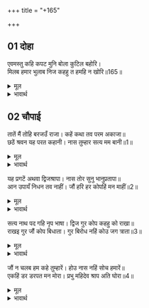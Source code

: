 +++
title = "+165"

+++


## 01 दोहा
एवमस्तु कहि कपट मुनि बोला कुटिल बहोरि।  
मिलब हमार भुलाब निज कहहु त हमहि न खोरि॥165॥  

<details><summary>मूल</summary>

एवमस्तु कहि कपट मुनि बोला कुटिल बहोरि।  
मिलब हमार भुलाब निज कहहु त हमहि न खोरि॥165॥  
</details>

<details><summary>भावार्थ</summary>

'एवमस्तु' (ऐसा ही हो) कहकर वह कुटिल कपटी मुनि फिर बोला- (किन्तु) तुम मेरे मिलने तथा अपने राह भूल जाने की बात किसी से (कहना नहीं, यदि) कह दोगे, तो हमारा दोष नहीं॥165॥  
</details>





## 02 चौपाई
तातें मैं तोहि बरजउँ राजा। कहें कथा तव परम अकाजा॥  
छठें श्रवन यह परत कहानी। नास तुम्हार सत्य मम बानी॥1॥  

<details><summary>मूल</summary>

तातें मैं तोहि बरजउँ राजा। कहें कथा तव परम अकाजा॥  
छठें श्रवन यह परत कहानी। नास तुम्हार सत्य मम बानी॥1॥  
</details>

<details><summary>भावार्थ</summary>

हे राजन्‌! मैं तुमको इसलिए मना करता हूँ कि इस प्रसङ्ग को कहने से तुम्हारी बडी हानि होगी। छठे कान में यह बात पडते ही तुम्हारा नाश हो जाएगा, मेरा यह वचन सत्य जानना॥1॥  
</details>

यह प्रगटें अथवा द्विजश्रापा। नास तोर सुनु भानुप्रतापा॥  
आन उपायँ निधन तव नाहीं। जौं हरि हर कोपहिं मन माहीं॥2॥  

<details><summary>मूल</summary>

यह प्रगटें अथवा द्विजश्रापा। नास तोर सुनु भानुप्रतापा॥  
आन उपायँ निधन तव नाहीं। जौं हरि हर कोपहिं मन माहीं॥2॥  
</details>

<details><summary>भावार्थ</summary>

हे प्रतापभानु! सुनो, इस बात के प्रकट करने से अथवा ब्राह्मणों के शाप से तुम्हारा नाश होगा और किसी उपाय से, चाहे ब्रह्मा और शङ्कर भी मन में क्रोध करें, तुम्हारी मृत्यु नहीं होगी॥2॥  
</details>

सत्य नाथ पद गहि नृप भाषा। द्विज गुर कोप कहहु को राखा॥  
राखइ गुर जौं कोप बिधाता। गुर बिरोध नहिं कोउ जग त्राता॥3॥  

<details><summary>मूल</summary>

सत्य नाथ पद गहि नृप भाषा। द्विज गुर कोप कहहु को राखा॥  
राखइ गुर जौं कोप बिधाता। गुर बिरोध नहिं कोउ जग त्राता॥3॥  
</details>

<details><summary>भावार्थ</summary>

राजा ने मुनि के चरण पकडकर कहा- हे स्वामी! सत्य ही है। ब्राह्मण और गुरु के क्रोध से, कहिए, कौन रक्षा कर सकता है? यदि ब्रह्मा भी क्रोध करें, तो गुरु बचा लेते हैं, पर गुरु से विरोध करने पर जगत में कोई भी बचाने वाला नहीं है॥3॥  
</details>

जौं न चलब हम कहे तुम्हारें। होउ नास नहिं सोच हमारें॥  
एकहिं डर डरपत मन मोरा। प्रभु महिदेव श्राप अति घोरा॥4॥  

<details><summary>मूल</summary>

जौं न चलब हम कहे तुम्हारें। होउ नास नहिं सोच हमारें॥  
एकहिं डर डरपत मन मोरा। प्रभु महिदेव श्राप अति घोरा॥4॥  
</details>

<details><summary>भावार्थ</summary>

यदि मैं आपके कथन के अनुसार नहीं चलूँगा, तो (भले ही) मेरा नाश हो जाए। मुझे इसकी चिन्ता नहीं है। मेरा मन तो हे प्रभो! (केवल) एक ही डर से डर रहा है कि ब्राह्मणों का शाप बडा भयानक होता है॥4॥  
</details>

<div class="audioEmbed"  caption="AIR-वाचनम्" src="https://archive
.org/download/rAmcharitmAnas-AIR/EPI-063.mp3"></div>